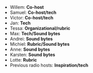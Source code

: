 - Willem: **Co-host**
- Samuel: **Co-host/tech**
- Victor: **Co-host/tech**
- Jan: **Tech**
- Tessa: **Organizational/rubric**
- Max: **Tech/Sound bytes**
- Andrei: **Sound bytes**
- Michiel: **Rubric/Sound bytes**
- Anne: **Sound bytes**
- Karsten: **Sound bytes**
- Lotte: **Rubric**
- Previous radio hosts: **Inspiration/tech**